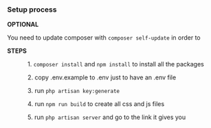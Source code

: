 <h3>Setup process</h3>

<strong>OPTIONAL</strong>

<p>You need to update composer with <code>composer self-update</code> in order to </p>

<strong>STEPS</strong>

<ul>
<ol>1. <code>composer install</code> and <code>npm install</code> to install all the packages</ol>
<ol>2. copy .env.example to .env just to have an .env file</ol>
<ol>3. run <code>php artisan key:generate</code></ol>
<ol>4. run <code>npm run build</code> to create all css and js files</ol>
<ol>5. run <code>php artisan server</code> and go to the link it gives you</ol>
</ul>
